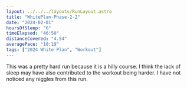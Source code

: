 ```yaml
---
layout: ../../../layouts/RunLayout.astro
title: "WhitePlan-Phase-2-2"
date: "2024-02-01"
hoursOfSleep: "6"
timeElapsed: "46:50"
distanceCovered: "4.54"
averagePace: "10:19"
tags: ["2024 White Plan", "Workout"]
---
```


This was a pretty hard run because it is a hilly course. I think the lack of sleep may have also contributed to the workout being harder. I have not noticed any niggles from this run.
